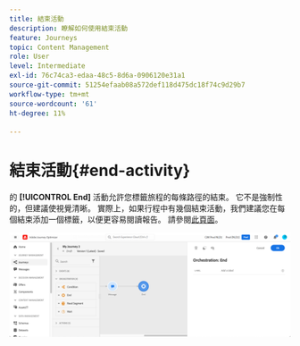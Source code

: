 ```yaml
---
title: 結束活動
description: 瞭解如何使用結束活動
feature: Journeys
topic: Content Management
role: User
level: Intermediate
exl-id: 76c74ca3-edaa-48c5-8d6a-0906120e31a1
source-git-commit: 51254efaab08a572def118d475dc18f74c9d29b7
workflow-type: tm+mt
source-wordcount: '61'
ht-degree: 11%

---
```


# 結束活動{#end-activity}

的 **[!UICONTROL End]** 活動允許您標籤旅程的每條路徑的結束。 它不是強制性的，但建議使視覺清晰。 實際上，如果行程中有幾個結束活動，我們建議您在每個結束添加一個標籤，以便更容易閱讀報告。 請參閱[此頁面](../reports/live-report.md)。

![](../assets/journey54.png)
